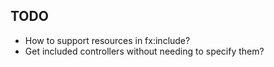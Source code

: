 ## TODO

- How to support resources in fx:include?
- Get included controllers without needing to specify them?